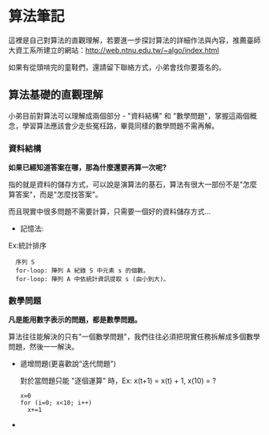 # 算法筆記
  
  這裡是自己對算法的直觀理解，若要進一步探討算法的詳細作法與內容，推薦臺師大資工系所建立的網站：http://web.ntnu.edu.tw/~algo/index.html
  
  如果有從頭啃完的童鞋們，還請留下聯絡方式，小弟會找你要簽名的。
  
## 算法基礎的直觀理解

  小弟目前對算法可以理解成兩個部分 - "資料結構" 和 "數學問題"，掌握這兩個概念，學習算法應該會少走些冤枉路，畢竟同樣的數學問題不需再解。

### 資料結構

  **如果已經知道答案在哪，那為什麼還要再算一次呢?**
  
  指的就是資料的儲存方式，可以說是演算法的基石，算法有很大一部份不是"怎麼算答案"，而是"怎麼找答案"。
  
  而且現實中很多問題不需要計算，只需要一個好的資料儲存方式...
  
  - 記憶法: 
  
  Ex:統計排序
  
  ```
    序列 S
    for-loop: 陣列 A 紀錄 S 中元素 s 的個數。
    for-loop: 陣列 A 中依統計資訊提取 s (由小到大)。
  ```
  
### 數學問題
  
  **凡是能用數字表示的問題，都是數學問題。**
  
  算法往往能解決的只有"一個數學問題"，我們往往必須把現實任務拆解成多個數學問題，然後一一解決。

  - 遞增問題(更喜歡說"迭代問題")
  
    對於當問題只能 "逐個運算" 時，Ex: x(t+1) = x(t) + 1, x(10) = ?

    ```
    x=0
    for (i=0; x<10; i++)
      x+=1
    ```
  - 
